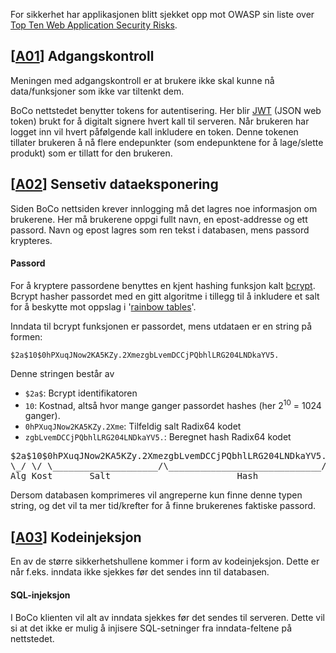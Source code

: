 For sikkerhet har applikasjonen blitt sjekket opp mot OWASP sin liste over [Top Ten Web Application Security Risks](https://owasp.org/www-project-top-ten/).

## [[A01](https://owasp.org/Top10/A01_2021-Broken_Access_Control/)] Adgangskontroll

Meningen med adgangskontroll er at brukere ikke skal kunne nå data/funksjoner som ikke var tiltenkt dem.

BoCo nettstedet benytter tokens for autentisering. Her blir [JWT](https://jwt.io/) (JSON web token) brukt for å digitalt signere hvert kall til serveren. Når brukeren har logget inn vil hvert påfølgende kall inkludere en token. Denne tokenen tillater brukeren å nå flere endepunkter (som endepunktene for å lage/slette produkt) som er tillatt for den brukeren.

## [[A02](https://owasp.org/Top10/A02_2021-Cryptographic_Failures/)] Sensetiv dataeksponering

Siden BoCo nettsiden krever innlogging må det lagres noe informasjon om brukerene. Her må brukerene oppgi fullt navn, en epost-addresse og ett passord. Navn og epost lagres som ren tekst i databasen, mens passord krypteres.

#### Passord

For å kryptere passordene benyttes en kjent hashing funksjon kalt [bcrypt](https://en.wikipedia.org/wiki/Bcrypt). Bcrypt hasher passordet med en gitt algoritme i tillegg til å inkludere et salt for å beskytte mot oppslag i '[rainbow tables](https://en.wikipedia.org/wiki/Rainbow_table)'.

Inndata til bcrypt funksjonen er passordet, mens utdataen er en string på formen:

`$2a$10$0hPXuqJNow2KA5KZy.2XmezgbLvemDCCjPQbhlLRG204LNDkaYV5.`

Denne stringen består av

- `$2a$`: Bcrypt identifikatoren
- `10`: Kostnad, altså hvor mange ganger passordet hashes (her 2<sup>10</sup> = 1024 ganger). 
- `0hPXuqJNow2KA5KZy.2Xme`: Tilfeldig salt Radix64 kodet
- `zgbLvemDCCjPQbhlLRG204LNDkaYV5.`: Beregnet hash Radix64 kodet

<pre>
$2a$10$0hPXuqJNow2KA5KZy.2XmezgbLvemDCCjPQbhlLRG204LNDkaYV5.
\_/ \/ \____________________/\_____________________________/
Alg Kost       Salt                        Hash
</pre>

Dersom databasen komprimeres vil angreperne kun finne denne typen string, og det vil ta mer tid/krefter for å finne brukerenes faktiske passord.

## [[A03](https://owasp.org/Top10/A03_2021-Injection/)] Kodeinjeksjon

En av de større sikkerhetshullene kommer i form av kodeinjeksjon. Dette er når f.eks. inndata ikke sjekkes før det sendes inn til databasen.

#### SQL-injeksjon

I BoCo klienten vil alt av inndata sjekkes før det sendes til serveren. Dette vil si at det ikke er mulig å injisere SQL-setninger fra inndata-feltene på nettstedet. 